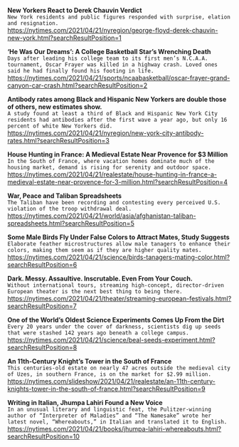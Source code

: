 **New Yorkers React to Derek Chauvin Verdict**\
`New York residents and public figures responded with surprise, elation and resignation. `\
https://nytimes.com/2021/04/21/nyregion/george-floyd-derek-chauvin-new-york.html?searchResultPosition=1

**‘He Was Our Dreams’: A College Basketball Star’s Wrenching Death**\
`Days after leading his college team to its first men’s N.C.A.A. tournament, Oscar Frayer was killed in a highway crash. Loved ones said he had finally found his footing in life.`\
https://nytimes.com/2021/04/21/sports/ncaabasketball/oscar-frayer-grand-canyon-car-crash.html?searchResultPosition=2

**Antibody rates among Black and Hispanic New Yorkers are double those of others, new estimates show.**\
`A study found at least a third of Black and Hispanic New York City residents had antibodies after the first wave a year ago, but only 16 percent of white New Yorkers did.`\
https://nytimes.com/2021/04/21/nyregion/new-york-city-antibody-rates.html?searchResultPosition=3

**House Hunting in France: A Medieval Estate Near Provence for $3 Million**\
`In the South of France, where vacation homes dominate much of the housing market, demand is rising for serenity and outdoor space.`\
https://nytimes.com/2021/04/21/realestate/house-hunting-in-france-a-medieval-estate-near-provence-for-3-million.html?searchResultPosition=4

**War, Peace and Taliban Spreadsheets**\
`The Taliban have been recording and contesting every perceived U.S. violation of the troop withdrawal deal.`\
https://nytimes.com/2021/04/21/world/asia/afghanistan-taliban-spreadsheets.html?searchResultPosition=5

**Some Male Birds Fly Under False Colors to Attract Mates, Study Suggests**\
`Elaborate feather microstructures allow male tanagers to enhance their colors, making them seem as if they are higher quality mates.`\
https://nytimes.com/2021/04/21/science/birds-tanagers-mating-color.html?searchResultPosition=6

**Dark. Messy. Assaultive. Inscrutable. Even From Your Couch.**\
`Without international tours, streaming high-concept, director-driven European theater is the next best thing to being there.`\
https://nytimes.com/2021/04/21/theater/streaming-european-festivals.html?searchResultPosition=7

**One of the World’s Oldest Science Experiments Comes Up From the Dirt**\
`Every 20 years under the cover of darkness, scientists dig up seeds that were stashed 142 years ago beneath a college campus.`\
https://nytimes.com/2021/04/21/science/beal-seeds-experiment.html?searchResultPosition=8

**An 11th-Century Knight’s Tower in the South of France**\
`This centuries-old estate on nearly 47 acres outside the medieval city of Uzes, in southern France, is on the market for $2.99 million.`\
https://nytimes.com/slideshow/2021/04/21/realestate/an-11th-century-knights-tower-in-the-south-of-france.html?searchResultPosition=9

**Writing in Italian, Jhumpa Lahiri Found a New Voice**\
`In an unusual literary and linguistic feat, the Pulitzer-winning author of “Interpreter of Maladies” and “The Namesake” wrote her latest novel, “Whereabouts,” in Italian and translated it to English.`\
https://nytimes.com/2021/04/21/books/jhumpa-lahiri-whereabouts.html?searchResultPosition=10

